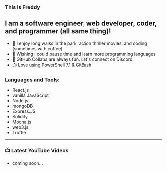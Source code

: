 ### This is Freddy

## I am a software engineer, web developer, coder, and programmer (all same thing)!

* 🍕 I enjoy long walks in the park, action thriller movies, and coding (sometimes with coffee)
* 🚀 Wishing I could pause time and learn more programming languages
* 🙌 GitHub Collabs are always fun. Let's connect on Discord
* 📺 Love using PowerShell 7.1 & GitBash



### Languages and Tools:

* React.js
* vanilla JavaScript
* Node.js
* mongoDB
* Express.JS
* Solidity
* Mocha.js
* web3.js
* Truffle

---

### 📺 Latest YouTube Videos

* coming soon...